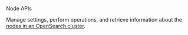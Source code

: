 Node APIs

Manage settings, perform operations, and retrieve information about the
[nodes in an OpenSearch cluster](https://opensearch.org/docs/opensearch/rest-api/index/).
